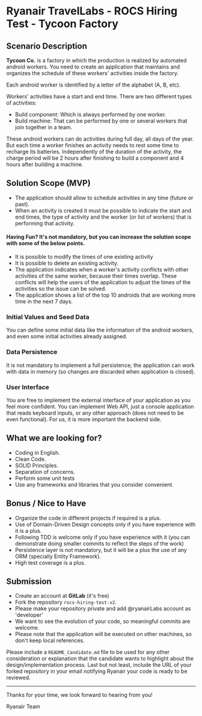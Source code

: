 # Ryanair TravelLabs - ROCS Hiring Test - Tycoon Factory

## Scenario Description
**Tycoon Co.** is a factory in which the production is realized by automated android workers. You need to create an application 
that maintains and organizes the schedule of these workers' activities inside the factory. 

Each android worker is identified by a letter of the alphabet (A, B, etc).

Workers' activities have a start and end time. There are two different types of activities:
 * Build component: Which is always performed by one worker.
 * Build machine: That can be performed by one or several workers that join together in a team.

These android workers can do activities during full day, all days of the year. But each time a worker finishes an activity 
needs to rest some time to recharge its batteries. Independently of the duration of the activity, the charge period will be 
2 hours after finishing to build a component and 4 hours after building a machine.

## Solution Scope (MVP)
* The application should allow to schedule activities in any time (future or past). 
* When an activity is created it must be possible to indicate the start and end times, the type of activity and the worker (or list of workers) that is performing that activity.

#### Having Fun? It's not mandatory, but you can increase the solution scope with some of the below points.
 * It is possible to modify the times of one existing activity
 * It is possible to delete an existing activity.
 * The application indicates when a worker's activity conflicts with other activities of the same worker, because their times overlap.
 These conflicts will help the users of the application to adjust the times of the activities so the issue can be solved.
 * The application shows a list of the top 10 androids that are working more time in the next 7 days.

### Initial Values and Seed Data
You can define some initial data like the information of the android workers, and even some initial activities already assigned.

### Data Persistence
It is not mandatory to implement a full persistence; the application can work with data in memory (so changes are discarded when application is closed).

### User Interface
You are free to implement the external interface of your application as you feel more confident. You can implement Web API, just a
console application that reads keyboard inputs, or any other approach (does not need to be even functional). For us, it is more important the
backend side.

## What we are looking for?
* Coding in English.
* Clean Code.
* SOLID Principles.
* Separation of concerns.
* Perform some unit tests
* Use any frameworks and libraries that you consider convenient.

## Bonus / Nice to Have
* Organize the code in different projects if required is a plus.
* Use of Domain-Driven Design concepts only if you have experience with it is a plus.
* Following TDD is welcome only if you have experience with it (you can demonstrate doing smaller commits to reflect the steps of the work)	
* Persistence layer is not mandatory, but it will be a plus the use of any ORM (specially Entity Framework).
* High test coverage is a plus.

## Submission
- Create an account at **GitLab** (it's free)
- Fork the repository `rocs-hiring-test-v2`.
- Please make your repository private and add @ryanairLabs account as 'developer'
- We want to see the evolution of your code, so meaningful commits are welcome.
- Please note that the application will be executed on other machines, so don't keep local references.

Please include a `README_Candidate.md` file to be used for any other consideration or explanation that the candidate wants to highlight about the design/implementation process. Last but not least, include the URL of your forked repository in your email notifying Ryanair your code is ready to be reviewed.

---

Thanks for your time, we look forward to hearing from you!

Ryanair Team

